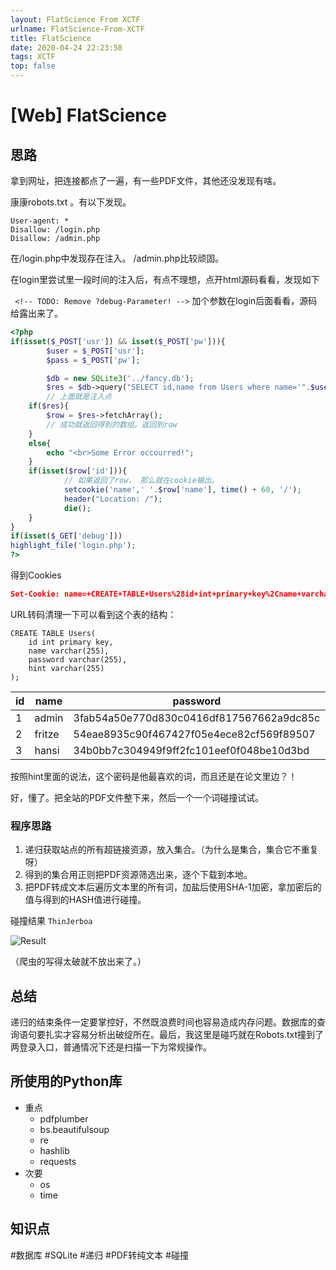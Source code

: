```yaml
---
layout: FlatScience From XCTF
urlname: FlatScience-From-XCTF
title: FlatScience
date: 2020-04-24 22:23:58
tags: XCTF
top: false
---
```


# [Web] FlatScience

## 思路

拿到网址，把连接都点了一遍，有一些PDF文件，其他还没发现有啥。

康康robots.txt 。有以下发现。

```
User-agent: *
Disallow: /login.php
Disallow: /admin.php
```

在/login.php中发现存在注入。 /admin.php比较顽固。

在login里尝试里一段时间的注入后，有点不理想，点开html源码看看，发现如下

`  <!-- TODO: Remove ?debug-Parameter! --> ` 加个参数在login后面看看，源码给露出来了。

```php
<?php
if(isset($_POST['usr']) && isset($_POST['pw'])){
        $user = $_POST['usr'];
        $pass = $_POST['pw'];

        $db = new SQLite3('../fancy.db');
        $res = $db->query("SELECT id,name from Users where name='".$user."' and password='".sha1($pass."Salz!")."'"); 
    	// 上面就是注入点
    if($res){
        $row = $res->fetchArray();
        // 成功就返回得到的数组。返回到row
    }
    else{
        echo "<br>Some Error occourred!";
    }
    if(isset($row['id'])){
        	// 如果返回了row， 那么就在cookie输出。
            setcookie('name',' '.$row['name'], time() + 60, '/');
            header("Location: /");
            die();
    }
}
if(isset($_GET['debug']))
highlight_file('login.php');
?> 
```



得到Cookies

```json
Set-Cookie: name=+CREATE+TABLE+Users%28id+int+primary+key%2Cname+varchar%28255%29%2Cpassword+varchar%28255%29%2Chint+varchar%28255%29%29; expires=Tue, 21-Apr-2020 10:25:35 GMT; Max-Age=60; path=/
```

URL转码清理一下可以看到这个表的结构：

```sqlite
CREATE TABLE Users(
    id int primary key,
    name varchar(255),
    password varchar(255),
    hint varchar(255)
);
```

| id   | name   | password                                 | hint                          |
| ---- | ------ | ---------------------------------------- | ----------------------------- |
| 1    | admin  | 3fab54a50e770d830c0416df817567662a9dc85c | my+fav+word+in+my+fav+paper?! |
| 2    | fritze | 54eae8935c90f467427f05e4ece82cf569f89507 | my+love+is aci? (wh_9651002)  |
| 3    | hansi  | 34b0bb7c304949f9ff2fc101eef0f048be10d3bd | password                      |

按照hint里面的说法，这个密码是他最喜欢的词，而且还是在论文里边？！

好，懂了。把全站的PDF文件整下来，然后一个一个词碰撞试试。

### 程序思路

1. 递归获取站点的所有超链接资源，放入集合。（为什么是集合，集合它不重复呀）
2. 得到的集合用正则把PDF资源筛选出来，逐个下载到本地。
3. 把PDF转成文本后遍历文本里的所有词，加盐后使用SHA-1加密，拿加密后的值与得到的HASH值进行碰撞。

碰撞结果 `ThinJerboa`

![Result](Result.jpg)

（爬虫的写得太破就不放出来了。）

## 总结

递归的结束条件一定要掌控好，不然既浪费时间也容易造成内存问题。数据库的查询语句要扎实才容易分析出破绽所在。最后，我这里是碰巧就在Robots.txt撞到了两登录入口，普通情况下还是扫描一下为常规操作。

## 所使用的Python库

- 重点
  - pdfplumber
  - bs.beautifulsoup
  - re
  - hashlib
  - requests
- 次要
  - os
  - time

## 知识点

#数据库 #SQLite #递归 #PDF转纯文本 #碰撞



